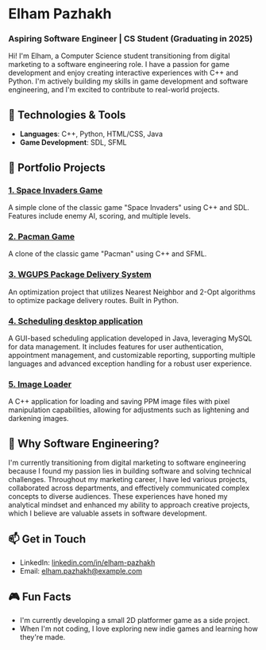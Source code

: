 # Elham Pazhakh
### Aspiring Software Engineer | CS Student (Graduating in 2025)

Hi! I'm Elham, a Computer Science student transitioning from digital marketing to a software engineering role. I have a passion for game development and enjoy creating interactive experiences with C++ and Python. I'm actively building my skills in game development and software engineering, and I'm excited to contribute to real-world projects.

## 🔧 Technologies & Tools
- **Languages**: C++, Python, HTML/CSS, Java
- **Game Development**: SDL, SFML


## 🚀 Portfolio Projects

### [1. Space Invaders Game](https://github.com/ElhamPazhakh/Space-Invaders)
A simple clone of the classic game "Space Invaders" using C++ and SDL. Features include enemy AI, scoring, and multiple levels.

### [2. Pacman Game](https://github.com/ElhamPazhakh/Space-Invaders)
A clone of the classic game "Pacman" using C++ and SFML.

### [3. WGUPS Package Delivery System](https://github.com/ElhamPazhakh/WGUPS-Package-Delivery)
An optimization project that utilizes Nearest Neighbor and 2-Opt algorithms to optimize package delivery routes. Built in Python.

### [4. Scheduling desktop application](https://github.com/Ellaam/Scheduling-Desktop-Application/tree/main)
A GUI-based scheduling application developed in Java, leveraging MySQL for data management. It includes features for user authentication, appointment management, and customizable reporting, supporting multiple languages and advanced exception handling for a robust user experience.

### [5. Image Loader](https://github.com/ElhamPazhakh/Image-loader)
A C++ application for loading and saving PPM image files with pixel manipulation capabilities, allowing for adjustments such as lightening and darkening images.

## 🌱 Why Software Engineering?
I'm currently transitioning from digital marketing to software engineering because I found my passion lies in building software and solving technical challenges. Throughout my marketing career, I have led various projects, collaborated across departments, and effectively communicated complex concepts to diverse audiences. These experiences have honed my analytical mindset and enhanced my ability to approach creative projects, which I believe are valuable assets in software development.

## 📫 Get in Touch
- LinkedIn: [linkedin.com/in/elham-pazhakh](https://linkedin.com/in/elham-pazhakh)
- Email: elham.pazhakh@example.com

## 🎮 Fun Facts
- I'm currently developing a small 2D platformer game as a side project.
- When I'm not coding, I love exploring new indie games and learning how they're made.

